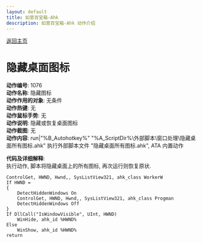 ```yaml
---
layout: default
title: 如意百宝箱-Ahk
description: 如意百宝箱-Ahk 动作介绍
---
```

<link rel="stylesheet" href="../actions/css/atom-one-light.min.css">
<script src="../actions/js/highlight.min.js"></script>
<script>hljs.highlightAll();</script>

[返回主页](../index.md)

# [](#header-2) 隐藏桌面图标

**动作编号**: 1076  
**动作名称**: 隐藏图标  
**动作作用的对象**: 无条件  
**动作热键**: 无  
**动作鼠标手势**: 无  
**动作说明**: 隐藏或恢复桌面图标  
**动作截图**: 无  
**动作内容**: run|"%B_Autohotkey%" "%A_ScriptDir%\外部脚本\窗口处理\隐藏桌面所有图标.ahk" 
执行外部脚本文件 "隐藏桌面所有图标.ahk", ATA 内置动作  

**代码及详细解释**:  
执行动作, 脚本将隐藏桌面上的所有图标, 再次运行则恢复原状.  

```Autohotkey
ControlGet, HWND, Hwnd,, SysListView321, ahk_class WorkerW
If HWND =
{
	DetectHiddenWindows On
	ControlGet, HWND, Hwnd,, SysListView321, ahk_class Progman
	DetectHiddenWindows Off
}
If DllCall("IsWindowVisible", UInt, HWND)
	WinHide, ahk_id %HWND%
Else
	WinShow, ahk_id %HWND%
return
```